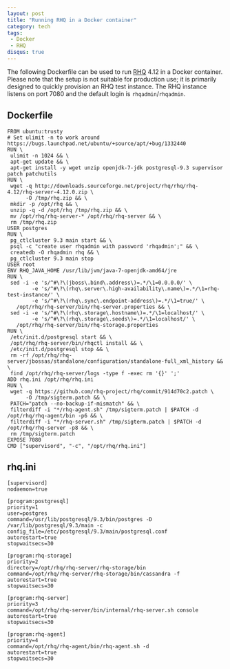 ```yaml
---
layout: post
title: "Running RHQ in a Docker container"
category: tech
tags:
 - Docker
 - RHQ
disqus: true
---
```


The following Dockerfile can be used to run [RHQ](http://rhq.jboss.org) 4.12 in a Docker container.
Please note that the setup is not suitable for production use; it is primarily designed to quickly
provision an RHQ test instance. The RHQ instance listens on port 7080 and the default login is
`rhqadmin`/`rhqadmin`.

## Dockerfile

    FROM ubuntu:trusty
    # Set ulimit -n to work around https://bugs.launchpad.net/ubuntu/+source/apt/+bug/1332440
    RUN \
     ulimit -n 1024 && \
     apt-get update && \
     apt-get install -y wget unzip openjdk-7-jdk postgresql-9.3 supervisor patch patchutils
    RUN \
     wget -q http://downloads.sourceforge.net/project/rhq/rhq/rhq-4.12/rhq-server-4.12.0.zip \
          -O /tmp/rhq.zip && \
     mkdir -p /opt/rhq && \
     unzip -q -d /opt/rhq /tmp/rhq.zip && \
     mv /opt/rhq/rhq-server-* /opt/rhq/rhq-server && \
     rm /tmp/rhq.zip
    USER postgres
    RUN \
     pg_ctlcluster 9.3 main start && \
     psql -c "create user rhqadmin with password 'rhqadmin';" && \
     createdb -O rhqadmin rhq && \
     pg_ctlcluster 9.3 main stop
    USER root
    ENV RHQ_JAVA_HOME /usr/lib/jvm/java-7-openjdk-amd64/jre
    RUN \
     sed -i -e 's/^#\?\(jboss\.bind\.address\)=.*/\1=0.0.0.0/' \
            -e 's/^#\?\(rhq\.server\.high-availability\.name\)=.*/\1=rhq-test-instance/' \
            -e 's/^#\?\(rhq\.sync\.endpoint-address\)=.*/\1=true/' \
       /opt/rhq/rhq-server/bin/rhq-server.properties && \
     sed -i -e 's/^#\?\(rhq\.storage\.hostname\)=.*/\1=localhost/' \
            -e 's/^#\?\(rhq\.storage\.seeds\)=.*/\1=localhost/' \
       /opt/rhq/rhq-server/bin/rhq-storage.properties
    RUN \
     /etc/init.d/postgresql start && \
     /opt/rhq/rhq-server/bin/rhqctl install && \
     /etc/init.d/postgresql stop && \
     rm -rf /opt/rhq/rhq-server/jbossas/standalone/configuration/standalone-full_xml_history && \
     find /opt/rhq/rhq-server/logs -type f -exec rm '{}' ';'
    ADD rhq.ini /opt/rhq/rhq.ini
    RUN \
     wget -q https://github.com/rhq-project/rhq/commit/914d70c2.patch \
          -O /tmp/sigterm.patch && \
     PATCH="patch --no-backup-if-mismatch" && \
     filterdiff -i "*/rhq-agent.sh" /tmp/sigterm.patch | $PATCH -d /opt/rhq/rhq-agent/bin -p6 && \
     filterdiff -i "*/rhq-server.sh" /tmp/sigterm.patch | $PATCH -d /opt/rhq/rhq-server -p8 && \
     rm /tmp/sigterm.patch
    EXPOSE 7080
    CMD ["supervisord", "-c", "/opt/rhq/rhq.ini"]

## rhq.ini

    [supervisord]
    nodaemon=true
    
    [program:postgresql]
    priority=1
    user=postgres
    command=/usr/lib/postgresql/9.3/bin/postgres -D /var/lib/postgresql/9.3/main -c config_file=/etc/postgresql/9.3/main/postgresql.conf
    autorestart=true
    stopwaitsecs=30
    
    [program:rhq-storage]
    priority=2
    directory=/opt/rhq/rhq-server/rhq-storage/bin
    command=/opt/rhq/rhq-server/rhq-storage/bin/cassandra -f
    autorestart=true
    stopwaitsecs=30
    
    [program:rhq-server]
    priority=3
    command=/opt/rhq/rhq-server/bin/internal/rhq-server.sh console
    autorestart=true
    stopwaitsecs=30
    
    [program:rhq-agent]
    priority=4
    command=/opt/rhq/rhq-agent/bin/rhq-agent.sh -d
    autorestart=true
    stopwaitsecs=30
